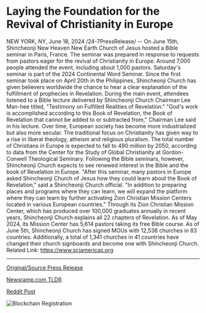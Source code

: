 # Laying the Foundation for the Revival of Christianity in Europe

NEW YORK, NY, June 18, 2024 /24-7PressRelease/ -- On June 15th, Shincheonji New Heaven New Earth Church of Jesus hosted a Bible seminar in Paris, France. The seminar was prepared in response to requests from pastors eager for the revival of Christianity in Europe. Around 7,000 people attended the event, including about 1,000 pastors.   Saturday's seminar is part of the 2024 Continental Word Seminar. Since the first seminar took place on April 20th in the Philippines, Shincheonji Church has given believers worldwide the chance to hear a clear explanation of the fulfillment of prophecies in Revelation.   During the main event, attendees listened to a Bible lecture delivered by Shincheonji Church Chairman Lee Man-hee titled, "Testimony on Fulfilled Realities of Revelation."  "God's work is accomplished according to this Book of Revelation, the Book of Revelation that cannot be added to or subtracted from," Chairman Lee said in his lecture.  Over time, European society has become more industrialized but also more secular. The traditional focus on Christianity has given way to a rise in liberal theology, atheism and religious pluralism. The total number of Christians in Europe is expected to fall to 490 million by 2050, according to data from the Center for the Study of Global Christianity at Gordon-Conwell Theological Seminary.  Following the Bible seminars, however, Shincheonji Church expects to see renewed interest in the Bible and the book of Revelation in Europe.  "After this seminar, many pastors in Europe asked Shincheonji Church of Jesus how they could learn about the Book of Revelation," said a Shincheonji Church official. "In addition to preparing places and programs where they can learn, we will expand the platform where they can learn by further activating Zion Christian Mission Centers located in various European countries."  Through its Zion Christian Mission Center, which has produced over 100,000 graduates annually in recent years, Shincheonji Church explains all 22 chapters of Revelation. As of May 2024, its Mission Center has 5,614 pastors taking its free Bible course.  As of June 5th, Shincheonji Church has signed MOUs with 12,538 churches in 83 countries. Additionally, a total of 1,341 churches in 41 countries have changed their church signboards and become one with Shincheonji Church.  Related Link: https://www.scjamericas.org 

---

[Original/Source Press Release](https://www.24-7pressrelease.com/press-release/511795/laying-the-foundation-for-the-revival-of-christianity-in-europe)
                    

[Newsramp.com TLDR](None) 



[Reddit Post](https://www.reddit.com/r/BookNews/comments/1dikskk/shincheonji_church_hosts_bible_seminar_in_paris/) 



![Blockchain Registration](https://cdn.newsramp.app/24-7PressRelease/qrcode/246/18/pondxRRm.webp)